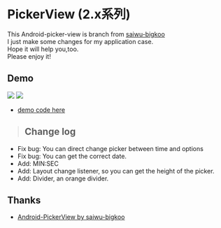 PickerView (2.x系列)
==========

This Android-picker-view is branch from [saiwu-bigkoo](https://github.com/saiwu-bigkoo/Android-PickerView)<br />
I just make some changes for my application case.<br />
Hope it will help you,too.<br />
Please enjoy it!<br />

## Demo
![](https://github.com/Tuzr/Android-PickerView/tree/master/preview/time.png)
![](https://github.com/saiwu-bigkoo/PickerView/blob/master/preview/con.png)


- [demo code here](https://github.com/Tuzr/Android-PickerView/blob/master/app/src/main/java/com/bigkoo/pickerviewdemo/MainActivity.java)


>## Change log
 
>
 - Fix bug: You can direct change picker between time and options<br />
 - Fix bug: You can get the correct date.
 - Add: MIN:SEC <br />
 - Add: Layout change listener, so you can get the height of the picker. <br />
 - Add: Divider, an orange divider. 

## Thanks
- [Android-PickerView by saiwu-bigkoo](https://github.com/saiwu-bigkoo/Android-PickerView)

